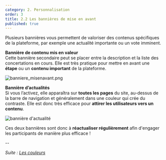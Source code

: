 ```yaml
---
category: 2. Personnalisation
order: 3
title: 2.2 Les bannières de mise en avant
published: true
---
```

Plusieurs bannières vous permettent de valoriser des contenus spécifiques de la plateforme, par exemple une actualité importante ou un vote imminent.

**Bannière de contenu mis en valeur**       
Cette bannière secondaire peut se placer entre la description et la liste des concertations en cours. Elle est très pratique pour mettre en avant une __étape__ ou un __contenu important__ de la plateforme.

![banniere_misenavant.png]({{site.baseurl}}/images/banniere_misenavant.png)

**Bannière d’actualités**    
Si vous l’activez, elle apparaîtra sur __toutes les pages__ du site, au-dessus de la barre de navigation et généralement dans une couleur qui crée du contraste. Elle est donc très efficace pour __attirer les utilisateurs vers un contenu__.

![bannière d'actualité]({{site.baseurl}}/images/banniere_actu.png)

Ces deux bannières sont donc à __réactualiser régulièrement__ afin d'engager les participants de manière plus efficace !

--

*Suite : [Les couleurs]({{site.baseurl}}/2-personnalisation/3-les-couleurs/)*
